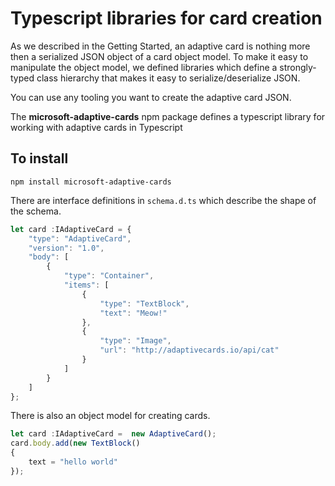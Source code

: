 # Typescript libraries for card creation
As we described in the Getting Started, an adaptive card is nothing more then a serialized JSON object of 
a card object model. To make it easy to manipulate the object model, we defined libraries which 
define a strongly-typed class hierarchy that makes it easy to serialize/deserialize JSON.

You can use any tooling you want to create the adaptive card JSON.

The **microsoft-adaptive-cards** npm package defines a typescript library  for working with adaptive cards in Typescript

## To install
```
npm install microsoft-adaptive-cards
```
There are interface definitions in `schema.d.ts` which describe the shape of the schema.

```typescript
let card :IAdaptiveCard = {
    "type": "AdaptiveCard",
    "version": "1.0",
    "body": [
        {
            "type": "Container",
            "items": [
                {
                    "type": "TextBlock",
                    "text": "Meow!"
                },
                {
                    "type": "Image",
                    "url": "http://adaptivecards.io/api/cat"
                }
            ]
        }
    ]
};
```

There is also an object model for creating cards.

```typescript
let card :IAdaptiveCard =  new AdaptiveCard();
card.body.add(new TextBlock() 
{
    text = "hello world"
});
```